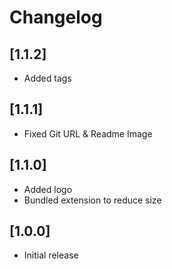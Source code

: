 # Changelog

## [1.1.2]

- Added tags

## [1.1.1]

- Fixed Git URL & Readme Image

## [1.1.0]

- Added logo
- Bundled extension to reduce size

## [1.0.0]

- Initial release

